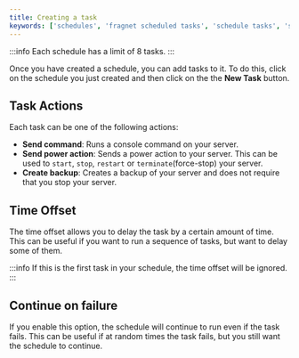 ```yaml
---
title: Creating a task
keywords: ['schedules', 'fragnet scheduled tasks', 'schedule tasks', 'scheduled tasks', 'scheduled backups', 'scheduled restarts', 'scheduled wipes']
---
```


:::info
Each schedule has a limit of 8 tasks.
:::

Once you have created a schedule, you can add tasks to it. To do this, click on the schedule you just created and then click on the the **New Task** button.

## Task Actions

Each task can be one of the following actions:

- **Send command**: Runs a console command on your server.
- **Send power action**: Sends a power action to your server. This can be used to `start`, `stop`, `restart` or `terminate`(force-stop) your server.
- **Create backup**: Creates a backup of your server and does not require that you stop your server.

## Time Offset

The time offset allows you to delay the task by a certain amount of time. This can be useful if you want to run a sequence of tasks, but want to delay some of them.

:::info
If this is the first task in your schedule, the time offset will be ignored.
:::

## Continue on failure

If you enable this option, the schedule will continue to run even if the task fails. This can be useful if at random times the task fails, but you still want the schedule to continue.
